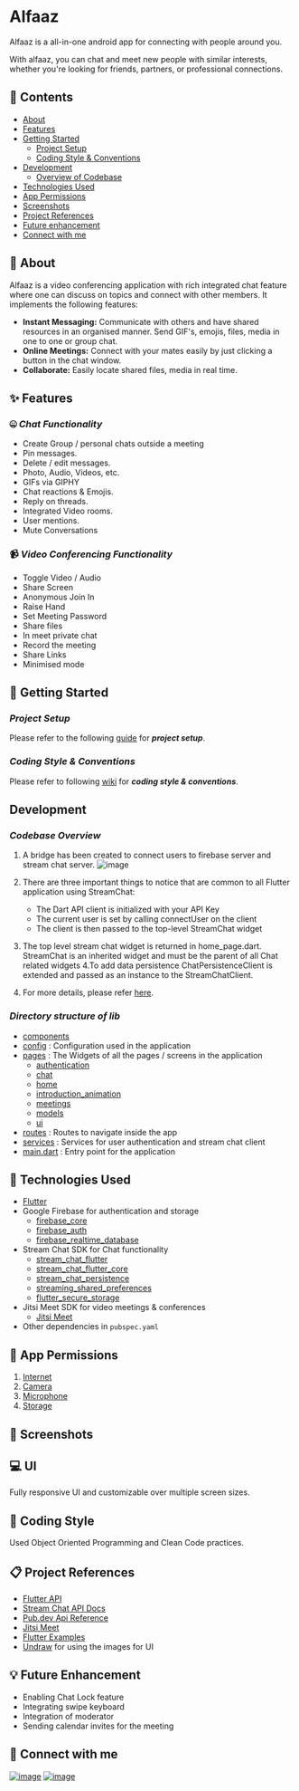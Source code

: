 # Alfaaz

Alfaaz is a all-in-one android app for connecting with people around you.

With alfaaz, you can chat and meet new people with similar interests, whether you're looking for friends, partners, or professional connections.

## 📜 Contents
- [About](https://github.com/rahulmangla28/Alfaaz/tree/master#-about)
- [Features](https://github.com/rahulmangla28/Alfaaz/tree/master#features)
- [Getting Started](https://github.com/rahulmangla28/Alfaaz/tree/master#getting-started)
    - [Project Setup](https://github.com/rahulmangla28/Alfaaz/tree/master#project-setup)
    - [Coding Style & Conventions](https://github.com/rahulmangla28/Alfaaz/tree/master#coding-style--conventions)
- [Development](https://github.com/rahulmangla28/Alfaaz/tree/master#development)
    - [Overview of Codebase](https://github.com/rahulmangla28/Alfaaz/tree/master#overview-of-codebase)
- [Technologies Used](https://github.com/rahulmangla28/Alfaaz/tree/master#-technologies-used)
- [App Permissions](https://github.com/payalmangla17/smile_engage/#permissions)
- [Screenshots](https://github.com/rahulmangla28/Alfaaz/tree/master#-screenshots)
- [Project References](https://github.com/rahulmangla28/Alfaaz/tree/master#-project-references)
- [Future enhancement](https://github.com/rahulmangla28/Alfaaz/tree/master#-future-enhancement)
- [Connect with me](https://github.com/rahulmangla28/Alfaaz/tree/master#-connect-with-me)

## 👀 About

Alfaaz is a video conferencing application with rich integrated chat feature where one can discuss on topics and connect with other members.
It implements the following features:
  - **Instant Messaging:**
    Communicate with others and have shared resources in an organised manner. Send GIF's, emojis, files, media in one to one or group chat.
  - **Online Meetings:**
    Connect with your mates easily by just clicking a button in the chat window.
  - **Collaborate:**
    Easily locate shared files, media in real time.
    
## ✨ Features

### 🤐	_Chat Functionality_
- Create Group / personal chats outside a meeting
- Pin messages.
- Delete / edit messages.
- Photo, Audio, Videos, etc.
- GIFs via GIPHY
- Chat reactions & Emojis.
- Reply on threads.
- Integrated Video rooms.
- User mentions.
- Mute Conversations

### 📹 _Video Conferencing Functionality_
- Toggle Video / Audio
- Share Screen
- Anonymous Join In
- Raise Hand
- Set Meeting Password
- Share files
- In meet private chat
- Record the meeting
- Share Links
- Minimised mode

## 🚀 Getting Started
### _Project Setup_
Please refer to the following [guide](https://github.com/payalmangla17/smile_engage/wiki) for **_project setup_**.
### _Coding Style & Conventions_
Please refer to following [wiki](https://github.com/payalmangla17/smile_engage/wiki/#coding) for **_coding style & conventions_**.

## Development
### _Codebase Overview_
1. A bridge has been created to connect users to firebase server and stream chat server.
![image](https://user-images.githubusercontent.com/43950455/143718582-adbe3d65-e6cb-4fa2-ace8-025314e5ae04.png)

2. There are three important things to notice that are common to all Flutter application using StreamChat:
    - The Dart API client is initialized with your API Key
    - The current user is set by calling connectUser on the client
    - The client is then passed to the top-level StreamChat widget
      
3. The top level stream chat widget is returned in home_page.dart. StreamChat is an inherited widget and must be the parent of all Chat related widgets 4.To add data persistence ChatPersistenceClient is extended and passed as an instance to the StreamChatClient.
   
4. For more details, please refer [here](https://getstream.io/chat/flutter/tutorial/#add-stream-chat-to-your-flutter-application).

### _Directory structure of lib_

- [components](https://github.com/rahulmangla28/Alfaaz/tree/master/lib/components)
- [config](https://github.com/rahulmangla28/Alfaaz/tree/master/lib/config) : Configuration used in the application
- [pages](https://github.com/rahulmangla28/Alfaaz/tree/master/lib/pages) : The Widgets of all the pages / screens in the application
    - [authentication](https://github.com/rahulmangla28/Alfaaz/tree/master/lib/pages/authentication)
    - [chat](https://github.com/rahulmangla28/Alfaaz/tree/master/lib/pages/chat)
    - [home](https://github.com/rahulmangla28/Alfaaz/tree/master/lib/pages/home)
    - [introduction_animation](https://github.com/rahulmangla28/Alfaaz/tree/master/lib/pages/introduction_animation)
    - [meetings](https://github.com/rahulmangla28/Alfaaz/tree/master/lib/pages/meetings)
    - [models](https://github.com/rahulmangla28/Alfaaz/tree/master/lib/pages/models)
    - [ui](https://github.com/rahulmangla28/Alfaaz/tree/master/lib/pages/ui)
- [routes](https://github.com/rahulmangla28/Alfaaz/tree/master/lib/routes) : Routes to navigate inside the app
- [services](https://github.com/rahulmangla28/Alfaaz/tree/master/lib/services) : Services for user authentication and stream chat client
- [main.dart](https://github.com/rahulmangla28/Alfaaz/blob/master/lib/main.dart) : Entry point for the application

## 📑 Technologies Used
- [Flutter](https://flutter.dev/)
- Google Firebase for authentication and storage
    - [firebase_core](https://pub.dev/packages/firebase_core)
    - [firebase_auth](https://pub.dev/packages/firebase_auth)
    - [firebase_realtime_database](https://pub.dev/packages/firebase_database)
- Stream Chat SDK for Chat functionality
    - [stream_chat_flutter](https://pub.dev/packages/stream_chat_flutter)
    - [stream_chat_flutter_core](https://pub.dev/packages/stream_chat_flutter_core)
    - [stream_chat_persistence](https://pub.dev/packages/stream_chat_persistence)
    - [streaming_shared_preferences](https://pub.dev/packages/streaming_shared_preferences)
    - [flutter_secure_storage](https://pub.dev/packages/flutter_secure_storage)
- Jitsi Meet SDK for video meetings & conferences
    - [Jitsi Meet](https://pub.dev/packages/jitsi_meet)
- Other dependencies in ```pubspec.yaml```

## 🔐 App Permissions

1. [Internet](https://developer.android.com/training/basics/network-ops/connecting)
2. [Camera](https://developer.android.com/guide/topics/media/camera)
3. [Microphone](https://medium.com/@martusheff/detect-microphone-input-volume-with-flutter-3e14d3aa3822#:~:text=Future%20startRecording()%20is,otherwise%2C%20false%20will%20be%20returned.)
4. [Storage](https://mukhtharcm.com/storage-permission-in-flutter/)

## 📸 Screenshots

## 💻 UI

Fully responsive UI and customizable over multiple screen sizes.

## 📝 Coding Style

Used Object Oriented Programming and Clean Code practices.


## 📋 Project References
- [Flutter API](https://api.flutter.dev/index.html)
- [Stream Chat API Docs](https://getstream.io/chat/docs/flutter-dart/)
- [Pub.dev Api Reference](https://pub.dev/)
- [Jitsi Meet](https://pub.dev/packages/jitsi_meet)
- [Flutter Examples](https://github.com/GetStream/flutter-samples)
- [Undraw](https://undraw.co/) for using the images for UI

## 💡 Future Enhancement
- Enabling Chat Lock feature
- Integrating swipe keyboard
- Integration of moderator
- Sending calendar invites for the meeting

## 🤝	 Connect with me
[![image](https://img.shields.io/badge/LinkedIn-0077B5?style=for-the-badge&logo=linkedin&logoColor=white)](https://www.linkedin.com/in/rahulmangla28/) [![image](https://img.shields.io/badge/GitHub-100000?style=for-the-badge&logo=github&logoColor=white)](https://github.com/rahulmangla28)

